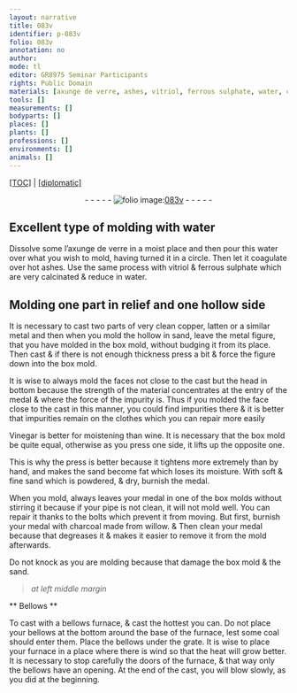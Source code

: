 ```yaml
---
layout: narrative
title: 083v
identifier: p-083v
folio: 083v
annotation: no
author:
mode: tl
editor: GR8975 Seminar Participants
rights: Public Domain
materials: [axunge de verre, ashes, vitriol, ferrous sulphate, water, copper, latten, metal, hollow, sand, Vinegar, wine, charcoal made from willow]
tools: []
measurements: []
bodyparts: []
places: []
plants: []
professions: []
environments: []
animals: []
---
```


<p><a href="{{ site.baseurl }}/translation/">[TOC]</a> | <a href="{{ site.baseurl }}/texts/p-083v_tc/" target="_blank">[diplomatic]</a></p><div class="folio" align="center">- - - - - <a href="http://gallica.bnf.fr/ark:/12148/btv1b10500001g/f172.item" target="_blank"><img src="https://cu-mkp.github.io/2017-workshop-edition/assets/photo-icon.png" alt="folio image: " style="display:inline-block; margin-bottom:-3px;"/>083v</a> - - - - - </div>  
  

##  Excellent type of molding with water

 
 Dissolve some l’<span class="m">axunge de verre</span> in a moist place and then pour this water over what you wish to mold, having turned it in a circle. Then let it coagulate over hot <span class="m">ashes</span>. Use the same process with <span class="m">vitriol</span> & <span class="m">ferrous sulphate</span> which are very calcinated & reduce in <span class="m">water</span>.
 
 
  

##  Molding one part in relief and one hollow side

 
 It is necessary to cast two parts of very clean <span class="m">copper</span>, <span class="m">latten</span> or a similar <span class="m">metal</span> and then when you mold the <span class="m">hollow</span> in <span class="m">sand</span>, leave the <span class="m">metal</span> figure, that you have molded in the box mold, without budging it from its place. Then cast & if there is not enough thickness press a bit & force the figure down into the box mold.
 
 It is wise to always mold the faces not close to the cast but the head in bottom because the strength of the material concentrates at the entry of the medal & where the force of the impurity is. Thus if you molded the face close to the cast in this manner, you could find impurities there & it is better that impurities remain on the clothes which you can repair more easily 
 
 <span class="m">Vinegar</span> is better for moistening than <span class="m">wine</span>. It is necessary that the box mold be quite equal, otherwise as you press one side, it lifts up the opposite <span class="sup">one</span>.
 
 This is why the press is better because it tightens more extremely than by hand, and makes the <span class="m">sand</span> become fat which loses its moisture. With soft & fine <span class="m">sand</span> which is powdered, & dry, burnish the medal.
 
 When you mold, always leaves your medal in one of the box molds without stirring it because if your pipe is not clean, it will not mold well. You can repair it thanks to the bolts which prevent it from moving. But first, burnish your medal with <span class="m">charcoal made from willow</span>. & Then clean your medal because that degreases it & makes it easier to remove it from the mold afterwards.
 
Do not knock as you are molding because that damage the box mold & the sand.
 
 
> *at left middle margin*
> 
> 
>   

** Bellows **

 
To cast with a bellows furnace, & cast the hottest you can. Do not place your bellows at the bottom around the base of the furnace, lest some coal should enter them. Place the bellows under the grate. It is wise to place your furnace in a place where there is wind so that the heat will grow better. It is necessary to stop carefully the doors of the furnace, & that way only the bellows have an opening. At the end of the cast, you will blow slowly, as you did at the beginning.
 
